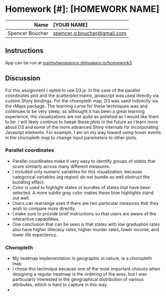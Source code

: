 Homework [#]: [HOMEWORK NAME]
==============================

| **Name**  | [YOUR NAME]  |
|----------:|:-------------|
| Spencer Boucher| spencer.g.boucher@gmail.com |

## Instructions ##

App can be run at [justmytwospence.shinyapps.io/homework3](http://justmytwospence.shinyapps.io/homework3) 

## Discussion ##

For this assignment I opted to use D3.js. In the case of the parallel coordinates plot and the scatterplot matrix, javascript was used directly via custom Shiny bindings. For the choropleth map, D3 was used indirectly via the rMaps package. The learning curve for these techniques was and continues to be very steep, so althought it has been a great learning experience, the visualizations are not quite as polished as I would like them to be. I will likely continue to tweak these plots in the future as I learn more about D3 and some of the more advanced Shiny internals for incorporating Javasript elements. For example, I am on my way toward using hover events in the choropleth map to change input parameters to other plots.

### Parallel coordinates

 - Parallel coordinates make it very easy to identify groups of states that score similarly across many different measures.
 - I included only numeric variables for this visualization, because categorical variables (eg region) do not bundle as well obstruct the bundling effect.
 - Color is used to highlight states or bundles of states that have been selected. A more subtle gray color makes these blue highlights stand out well.
 - Users can rearrange axes if there are two particular measures that they wish to compare more directly.
 - I make sure to provide brief instructions so that users are aware of the interactive capabilities.
 - One conclusion that can be seen is that states with low graduation rates also have higher illiteracy rates, higher murder rates, lower income, and lower life expectency.

### Choropleth
 - My heatmap implementation is geographic in nature, ie a choropleth map
 - I chose this technique because one of the most important choices when designing a regular heatmap is the ordering of the axes, but I was particularly interested in the geographical distribution of various attributes, which is hard to capture in this way.
 - 